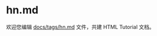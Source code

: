 hn.md
===

欢迎您编辑 <a target="__blank" href="https://github.com/jaywcjlove/html-tutorial/blob/master/docs/tags/hn.md">docs/tags/hn.md</a> 文件，共建 HTML Tutorial 文档。